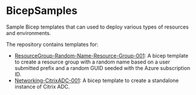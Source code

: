 # BicepSamples
Sample Bicep templates that can used to deploy various types of resources and environments.

The repository contains templates for:
* [ResourceGroup-Random-Name-Resource-Group-001](https://github.com/cpolydorou/BicepSamples/tree/main/ResourceGroup-Random-Name-Resource-Group-001): A bicep template to create a resource group with a random name based on a user submitted prefix and a random GUID seeded with the Azure subscription ID.
* [Networking-CitrixADC-001](https://github.com/cpolydorou/BicepSamples/tree/main/Networking-CitrixADC-001): A bicep template to create a standalone instance of Citrix ADC.
